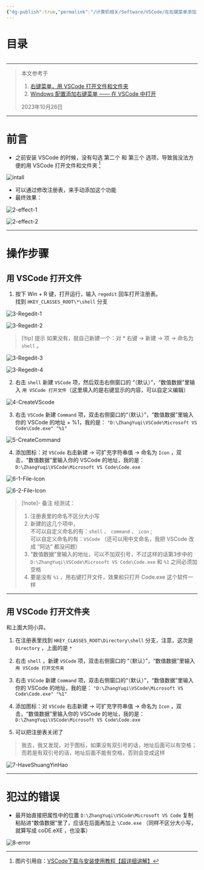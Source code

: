 ```yaml
---
{"dg-publish":true,"permalink":"/计算机相关/Software/VSCode/在右键菜单添加 “用 VSCode 打开”/","updated":"2025-04-01T20:19:24.858+08:00"}
---
```



# 目录
```table-of-contents
```

---

> 本文参考于 
> 
> 1. [右键菜单，用 VSCode 打开文件和文件夹](https://www.jianshu.com/p/e8c29211fba9)
> 2. [Windows 配置添加右键菜单 —— 在 VSCode 中打开](https://cloud.tencent.com/developer/article/2069620)
>
> 2023年10月26日

---

# 前言

- 之前安装 VSCode 的时候，没有勾选 第二个 和 第三个 选项，导致我没法方便的用 VSCode 打开文件和文件夹 [^下面的图片引用于]
 
![intall](https://github.com/Ratherthan17/picx-images-hosting/raw/master/ObsidainNotes/Computer/Software/VSCode/AddRightClickMenu/intall.9dd4xjjglp.webp) 

- 可以通过修改注册表，来手动添加这个功能
- 最终效果：

![2-effect-1](https://github.com/Ratherthan17/picx-images-hosting/raw/master/ObsidainNotes/Computer/Software/VSCode/AddRightClickMenu/2-effect-1.6t7akwkkgs.webp)

![2-effect-2](https://github.com/Ratherthan17/picx-images-hosting/raw/master/ObsidainNotes/Computer/Software/VSCode/AddRightClickMenu/2-effect-2.ican0xise.webp)
 
 ---

# 操作步骤

## 用 VSCode 打开文件

 1. 按下 Win + R 键，打开运行，输入 `regedit` 回车打开注册表。  
	找到 `HKEY_CLASSES_ROOT\*\shell` 分支

![3-Regedit-1](https://github.com/Ratherthan17/picx-images-hosting/raw/master/ObsidainNotes/Computer/Software/VSCode/AddRightClickMenu/3-Regedit-1.4joa1f5l5f.webp)

![3-Regedit-2](https://github.com/Ratherthan17/picx-images-hosting/raw/master/ObsidainNotes/Computer/Software/VSCode/AddRightClickMenu/3-Regedit-2.lvwkquoi8.webp)

> [!tip] 提示
> 如果没有，就自己新建一个：对 * 右键 -> 新建 -> 项 -> 命名为 `shell` 。

![3-Regedit-3](https://github.com/Ratherthan17/picx-images-hosting/raw/master/ObsidainNotes/Computer/Software/VSCode/AddRightClickMenu/3-Regedit-3.pfiignwxs.webp)

![3-Regedit-4](https://github.com/Ratherthan17/picx-images-hosting/raw/master/ObsidainNotes/Computer/Software/VSCode/AddRightClickMenu/3-Regedit-4.2a59hxl6qc.webp)


2. 右击 `shell` 新建 ` VSCode ` 项，然后双击右侧窗口的 “（默认）”，“数值数据”里输入 `用 VSCode 打开文件`（这里填入的是右键显示的内容，可以自定义编辑）

![4-CreateVScode](https://github.com/Ratherthan17/picx-images-hosting/raw/master/ObsidainNotes/Computer/Software/VSCode/AddRightClickMenu/4-CreateVScode.1ovlvmwr8b.webp)

3. 右击 `VSCode` 新建 `Command` 项，双击右侧窗口的“（默认）”，“数值数据”里输入你的 VSCode 的地址 + %1，我的是： `"D:\ZhangYuqi\VSCode\Microsoft VS Code\Code.exe" "%1"`

![5-CreateCommand](https://github.com/Ratherthan17/picx-images-hosting/raw/master/ObsidainNotes/Computer/Software/VSCode/AddRightClickMenu/5-CreateCommand.9rjkof50j6.webp)

4. 添加图标：对 `VSCode` 右击新建 -> 可扩充字符串值 -> 命名为 `Icon` ，双击，“数值数据”里输入你的 VSCode 的地址，我的是：`D:\ZhangYuqi\VSCode\Microsoft VS Code\Code.exe`

![6-1-File-Icon](https://github.com/Ratherthan17/picx-images-hosting/raw/master/ObsidainNotes/Computer/Software/VSCode/AddRightClickMenu/6-1-File-Icon.7lk62nds2h.webp)

![6-2-File-Icon](https://github.com/Ratherthan17/picx-images-hosting/raw/master/ObsidainNotes/Computer/Software/VSCode/AddRightClickMenu/6-2-File-Icon.8ojvdj9o30.webp)

> [!note]- 备注
> 经测试：
> 1.  注册表里的命名不区分大小写
> 2. 新建的这几个项中，  
>	不可以自定义命名的有：`shell` 、 `command` 、 `icon` ;  
>	可以自定义命名的有：`VSCode` （还可以用中文命名，我把 VSCode 改成 “阿达” 都没问题）
> 3.  “数值数据”里输入的地址，可以不加双引号，不过这样的话第3步中的 
> 	`D:\ZhangYuqi\VSCode\Microsoft VS Code\Code.exe` 和 `%1` 之间必须加空格
> 4. 要是没有 `%1` ，用右键打开文件，效果和只打开 Code.exe 这个软件一样

---

## 用 VSCode 打开文件夹

和上面大同小异。

1. 在注册表里找到 `HKEY_CLASSES_ROOT\Directory\shell` 分支，注意，这次是 `Directory` ，上面的是 `*`  

2. 右击 `shell` ，新建 `VSCode` 项，双击右侧窗口的 “（默认）”，“数值数据”里输入 `用 VSCode 打开文件夹`

3. 右击 `VSCode` 新建 `Command` 项，双击右侧窗口的“（默认）”，“数值数据”里输入你的 VSCode 的地址，我的是： `"D:\ZhangYuqi\VSCode\Microsoft VS Code\Code.exe" "%1"`

4. 添加图标：对 `VSCode` 右击新建 -> 可扩充字符串值 -> 命名为 `Icon` ，双击，“数值数据”里输入你的 VSCode 的地址，我的是：`D:\ZhangYuqi\VSCode\Microsoft VS Code\Code.exe`

5. 可以把注册表关闭了

> 我去，我又发现，对于图标，如果没有双引号的话，地址后面可以有空格；而若是有双引号的话，地址后面不能有空格，否则会变成这样

![7-HaveShuangYinHao](https://github.com/Ratherthan17/picx-images-hosting/raw/master/ObsidainNotes/Computer/Software/VSCode/AddRightClickMenu/7-HaveShuangYinHao.m8ygni50.webp)

---

# 犯过的错误

- 最开始直接把属性中的位置 `D:\ZhangYuqi\VSCode\Microsoft VS Code` 复制粘贴进“数值数据”里了，应该在后面再加上 `\Code.exe` （同样不区分大小写，就算写成 coDE.eXE ，也没事）

![8-error](https://github.com/Ratherthan17/picx-images-hosting/raw/master/ObsidainNotes/Computer/Software/VSCode/AddRightClickMenu/8-error.77dqbsn6el.webp)



[^下面的图片引用于]: 图片引用自：[VSCode下载与安装使用教程【超详细讲解】](https://developer.aliyun.com/article/1174015)